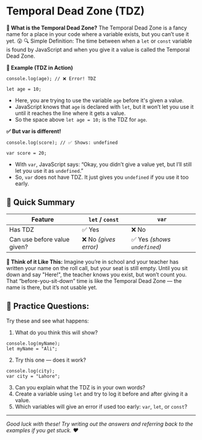# Temporal Dead Zone (TDZ)


**🧐 What is the Temporal Dead Zone?**
The Temporal Dead Zone is a fancy name for a place in your code where a variable exists, but you can’t use it yet. 😮
🔍 Simple Definition:
The time between when a `let` or `const` variable is found by JavaScript and when you give it a value is called the Temporal Dead Zone.

**🚫 Example (TDZ in Action)**
```
console.log(age); // ❌ Error! TDZ

let age = 10;
```
- Here, you are trying to use the variable `age` before it's given a value.
- JavaScript knows that `age` is declared with `let`, but it won’t let you use it until it reaches the line where it gets a value.
- So the space above `let age = 10;` is the TDZ for `age`.


**✅ But var is different!**
```
console.log(score); // ✅ Shows: undefined

var score = 20;
```
- With `var`, JavaScript says: “Okay, you didn’t give a value yet, but I’ll still let you use it as `undefined`.”
- So, `var` does not have TDZ. It just gives you `undefined` if you use it too early.


## 🎯 Quick Summary

| Feature                      | `let` / `const`             | `var`                          |
|-----------------------------|-----------------------------|--------------------------------|
| Has TDZ                     | ✅ Yes                      | ❌ No                          |
| Can use before value given? | ❌ No *(gives error)*       | ✅ Yes *(shows `undefined`)*  |

**🧠 Think of it Like This:**
Imagine you’re in school and your teacher has written your name on the roll call, but your seat is still empty.
Until you sit down and say "Here!", the teacher knows you exist, but won’t count you.
That “before-you-sit-down” time is like the Temporal Dead Zone — the name is there, but it’s not usable yet.


## 📝 Practice Questions:
Try these and see what happens:

1. What do you think this will show?
```
console.log(myName);
let myName = "Ali";
```
2. Try this one — does it work?
```
console.log(city);
var city = "Lahore";
```
3. Can you explain what the TDZ is in your own words?
4. Create a variable using `let` and try to log it before and after giving it a value.
5. Which variables will give an error if used too early: `var`, `let`, or `const`?
---

*Good luck with these! Try writing out the answers and referring back to the examples if you get stuck.  ♥*

